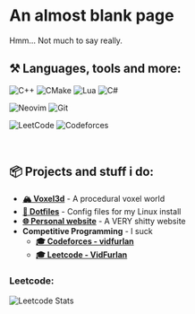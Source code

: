 # **An almost blank page**
Hmm... Not much to say really.
<br>
    
## ⚒️ Languages, tools and more:
![C++](https://img.shields.io/badge/c++-%2300599C.svg?style=for-the-badge&logo=c%2B%2B&logoColor=white)
![CMake](https://img.shields.io/badge/CMake-%23008FBA.svg?style=for-the-badge&logo=cmake&logoColor=white)
![Lua](https://img.shields.io/badge/lua-%232C2D72.svg?style=for-the-badge&logo=lua&logoColor=white)
![C#](https://img.shields.io/badge/c%23-%23239120.svg?style=for-the-badge&logo=csharp&logoColor=white)

![Neovim](https://img.shields.io/badge/NeoVim-%2357A143.svg?&style=for-the-badge&logo=neovim&logoColor=white)
![Git](https://img.shields.io/badge/git-%23F05033.svg?style=for-the-badge&logo=git&logoColor=white)

![LeetCode](https://img.shields.io/badge/LeetCode-000000?style=for-the-badge&logo=LeetCode&logoColor=#d16c06)
![Codeforces](https://img.shields.io/badge/Codeforces-445f9d?style=for-the-badge&logo=Codeforces&logoColor=white)

<br>

## 📦 Projects and stuff i do:
- **[🏔️ Voxel3d](https://github.com/VidFurlan/Voxel3d)** - A procedural voxel world
- **[📁 Dotfiles](https://github.com/VidFurlan/Dotfiles)** - Config files for my Linux install 
- **[🌐 Personal website](https://vidfurlan.github.io/)** - A VERY shitty website
- **Competitive Programming** - I suck
    - **[🎓 Codeforces - vidfurlan](https://codeforces.com/profile/vidfurlan)**
    - **[🎓 Leetcode - VidFurlan](https://leetcode.com/VidFurlan/)**

### Leetcode:
![Leetcode Stats](https://leetcard.jacoblin.cool/vidfurlan?ext=heatmap)

